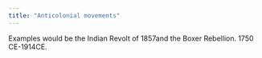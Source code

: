 ```yaml
---
title: "Anticolonial movements"
---
```

Examples would be the Indian Revolt of 1857and the Boxer Rebellion. 1750 CE-1914CE.

